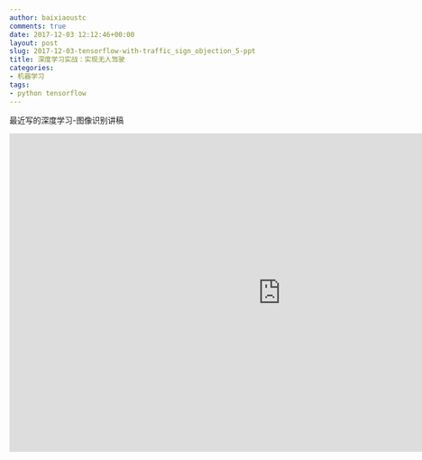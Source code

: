 ```yaml
---
author: baixiaoustc
comments: true
date: 2017-12-03 12:12:46+00:00
layout: post
slug: 2017-12-03-tensorflow-with-traffic_sign_objection_5-ppt
title: 深度学习实战：实现无人驾驶
categories:
- 机器学习
tags:
- python tensorflow
---
```


最近写的深度学习-图像识别讲稿


<iframe src="https://onedrive.live.com/embed?cid=72ADB35B7D43F7CE&resid=72ADB35B7D43F7CE%21119&authkey=AN6wThoQUjbie0U&em=2" width="962px" height="565px" frameborder="0" scrolling="no"></iframe>